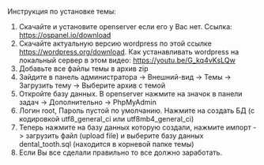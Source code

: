 Инструкция по установке темы:
1. Скачайте и установите openserver если его у Вас нет. Ссылка: https://ospanel.io/download
2. Скачайте актуальную версию wordpress по этой ссылке https://wordpress.org/download. Как устанавливать wordpress на локальный сервер в этом видео: https://youtu.be/G_kq4vKsLQw
3. Добавьте все файлы темы в архив zip
4. Зайдите в панель администратора -> Внешний-вид -> Темы -> Загрузить тему -> Выберите архив с темой
5. Откройте базу данных. В openserver нажмите на значок в панели задач -> Дополнительно -> PhpMyAdmin
6. Логин root, Пароль пустой по умолчанию. Нажмите на создать БД (с кодировкой utf8_general_ci или utf8mb4_general_ci)
7. Теперь нажмите на базу данных которую создали, нажмите импорт -> загрузить файл (upload file) и выберите базу данных dental_tooth.sql (находится в корневой папке темы)
8. Если Вы все сделали правильно то все должно заработать.
